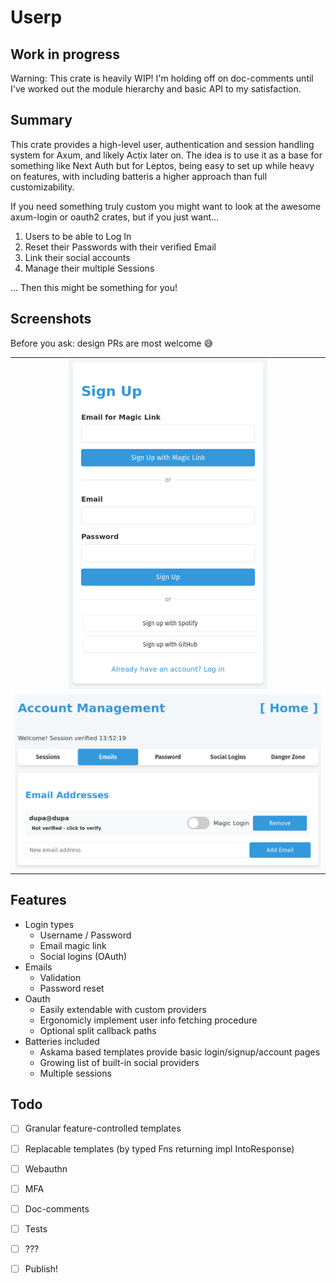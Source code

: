 # Userp

## Work in progress

Warning: This crate is heavily WIP! I'm holding off on doc-comments until I've worked out the module hierarchy and basic API to my satisfaction.

## Summary

This crate provides a high-level user, authentication and session handling system for Axum, and likely Actix later on. The idea is to use it as a base for something like Next Auth but for Leptos, being easy to set up while heavy on features, with including batteris a higher approach than full customizability.

If you need something truly custom you might want to look at the awesome axum-login or oauth2 crates, but if you just want...
1. Users to be able to Log In
2. Reset their Passwords with their verified Email
3. Link their social accounts
4. Manage their multiple Sessions

... Then this might be something for you!

## Screenshots

Before you ask: design PRs are most welcome 😅

<table align="center">
<tr>
  <td align="center">
    <img alt="A screenshot of the included sign-up screen" src="https://raw.githubusercontent.com/StefanTerdell/userp/refs/heads/main/.github/sign-up.png" width="320px" />

  </td>
</tr>
<tr>
  <td align="center">
    <img alt="A screenshot of the included user account management screen" src="https://raw.githubusercontent.com/StefanTerdell/userp/refs/heads/main/.github/account-manager.png" width="500px" />
  </td>
</tr>
</table>


## Features

- Login types
  - Username / Password
  - Email magic link
  - Social logins (OAuth)
- Emails
  - Validation
  - Password reset
- Oauth
  - Easily extendable with custom providers
  - Ergonomicly implement user info fetching procedure
  - Optional split callback paths
- Batteries included
  - Askama based templates provide basic login/signup/account pages
  - Growing list of built-in social providers
  - Multiple sessions

## Todo
- [ ] Granular feature-controlled templates
- [ ] Replacable templates (by typed Fns returning impl IntoResponse)
- [ ] Webauthn
- [ ] MFA
- [ ] Doc-comments
- [ ] Tests
- [ ] ???
- [ ] Publish!

